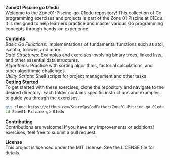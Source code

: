 **Zone01 Piscine go 01edu** <br>
Welcome to the Zone01-Piscine-go-01edu repository! This collection of Go programming exercises and projects is part of the Zone 01 Piscine at 01Edu. It is designed to help learners practice and master various Go programming concepts through hands-on experience.

**Contents**<br>
*Basic Go Functions*: Implementations of fundamental functions such as atoi, isalpha, tolower, and more.<br>
*Data Structures*: Examples and exercises involving binary trees, linked lists, and other essential data structures.<br>
*Algorithms*: Practice with sorting algorithms, factorial calculations, and other algorithmic challenges.<br>
*Utility Scripts*: Shell scripts for project management and other tasks.<br>
**Getting Started**<br>
To get started with these exercises, clone the repository and navigate to the desired directory. Each folder contains specific instructions and examples to guide you through the exercises.<br>

```bash
git clone https://github.com/ScarySpyGodFather/Zone01-Piscine-go-01edu.git
cd Zone01-Piscine-go-01edu
```

**Contributing**<br>
Contributions are welcome! If you have any improvements or additional exercises, feel free to submit a pull request.<br>

**License**<br>
This project is licensed under the MIT License. See the LICENSE file for details.<br>
